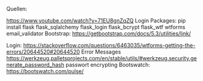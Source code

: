 Quellen:

https://www.youtube.com/watch?v=71EU8gnZqZQ Login
Packages: pip install flask flask_sqlalchemy flask_login flask_bcrypt flask_wtf wtforms email_validator
Bootstrap:
https://getbootstrap.com/docs/5.3/utilities/link/

Login:
https://stackoverflow.com/questions/6463035/wtforms-getting-the-errors/20644520#20644520 Error Messages
https://werkzeug.palletsprojects.com/en/stable/utils/#werkzeug.security.generate_password_hash passwort encrypting
Bootswatch:
https://bootswatch.com/pulse/